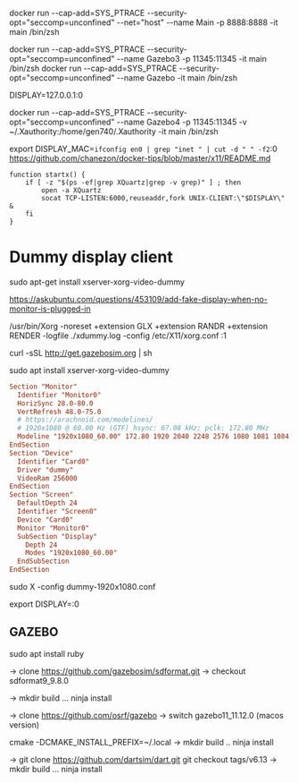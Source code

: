docker run --cap-add=SYS_PTRACE --security-opt="seccomp=unconfined" --net="host" --name Main -p 8888:8888 -it main /bin/zsh

docker run --cap-add=SYS_PTRACE --security-opt="seccomp=unconfined" --name Gazebo3 -p 11345:11345 -it main /bin/zsh
docker run --cap-add=SYS_PTRACE --security-opt="seccomp=unconfined" --name Gazebo -it main /bin/zsh

DISPLAY=127.0.0.1:0


docker run --cap-add=SYS_PTRACE --security-opt="seccomp=unconfined" --name Gazebo4 -p 11345:11345 -v ~/.Xauthority:/home/gen740/.Xauthority -it main /bin/zsh


export DISPLAY_MAC=`ifconfig en0 | grep "inet " | cut -d " " -f2`:0
https://github.com/chanezon/docker-tips/blob/master/x11/README.md


```
function startx() {
	if [ -z "$(ps -ef|grep XQuartz|grep -v grep)" ] ; then
	    open -a XQuartz
        socat TCP-LISTEN:6000,reuseaddr,fork UNIX-CLIENT:\"$DISPLAY\" &
	fi
}
```

# Dummy display client
sudo apt-get install xserver-xorg-video-dummy

https://askubuntu.com/questions/453109/add-fake-display-when-no-monitor-is-plugged-in

/usr/bin/Xorg -noreset +extension GLX +extension RANDR +extension RENDER -logfile ./xdummy.log -config /etc/X11/xorg.conf :1





curl -sSL http://get.gazebosim.org | sh

sudo apt install xserver-xorg-video-dummy

``` dummy-1920x1080.conf
Section "Monitor"
  Identifier "Monitor0"
  HorizSync 28.0-80.0
  VertRefresh 48.0-75.0
  # https://arachnoid.com/modelines/
  # 1920x1080 @ 60.00 Hz (GTF) hsync: 67.08 kHz; pclk: 172.80 MHz
  Modeline "1920x1080_60.00" 172.80 1920 2040 2248 2576 1080 1081 1084 1118 -HSync +Vsync
EndSection
Section "Device"
  Identifier "Card0"
  Driver "dummy"
  VideoRam 256000
EndSection
Section "Screen"
  DefaultDepth 24
  Identifier "Screen0"
  Device "Card0"
  Monitor "Monitor0"
  SubSection "Display"
    Depth 24
    Modes "1920x1080_60.00"
  EndSubSection
EndSection
```

sudo X -config dummy-1920x1080.conf

export DISPLAY=:0



## GAZEBO

sudo apt install ruby

-> clone
https://github.com/gazebosim/sdformat.git
-> checkout sdformat9_9.8.0

-> mkdir build ... ninja install

-> clone
https://github.com/osrf/gazebo -> switch gazebo11_11.12.0 (macos version)

cmake -DCMAKE_INSTALL_PREFIX=~/.local
-> mkdir build .. ninja install


-> git clone https://github.com/dartsim/dart.git
git checkout tags/v6.13
-> mkdir build ... ninja install
